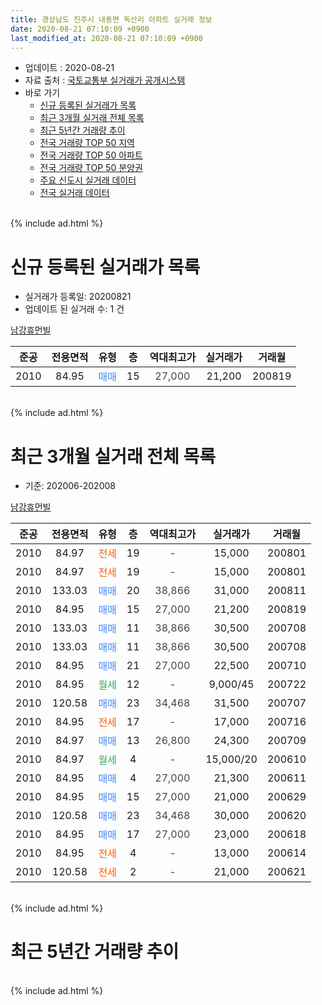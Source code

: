 ```yaml
---
title: 경상남도 진주시 내동면 독산리 아파트 실거래 정보
date: 2020-08-21 07:10:09 +0900
last_modified_at: 2020-08-21 07:10:09 +0900
---
```


* 업데이트 : 2020-08-21
* 자료 출처 : [국토교통부 실거래가 공개시스템](http://rt.molit.go.kr)
* 바로 가기
    * [신규 등록된 실거래가 목록](#신규-등록된-실거래가-목록)
    * [최근 3개월 실거래 전체 목록](#최근-3개월-실거래-전체-목록)
    * [최근 5년간 거래량 추이](#최근-5년간-거래량-추이)
    * [전국 거래량 TOP 50 지역](https://inasie.github.io/apt-trade-info/최근-3개월-전국에서-가장-거래가-많이-발생한-지역)
    * [전국 거래량 TOP 50 아파트](https://inasie.github.io/apt-trade-info/최근-3개월-전국에서-가장-거래가-많이-발생한-아파트)
    * [전국 거래량 TOP 50 분양권](https://inasie.github.io/apt-trade-info/최근-3개월-전국에서-가장-거래가-많이-발생한-분양권)
    * [주요 신도시 실거래 데이터](https://inasie.github.io/apt-trade-info/주요-신도시)
    * [전국 실거래 데이터](https://inasie.github.io/apt-trade-info/전국)
<br>
{% include ad.html %}
<br>

# 신규 등록된 실거래가 목록
* 실거래가 등록일: 20200821
* 업데이트 된 실거래 수: 1 건


[남강휴먼빌](https://search.naver.com/search.naver?query=%EA%B2%BD%EC%83%81%EB%82%A8%EB%8F%84+%EC%A7%84%EC%A3%BC%EC%8B%9C+%EB%82%B4%EB%8F%99%EB%A9%B4+%EB%8F%85%EC%82%B0%EB%A6%AC+%EB%82%A8%EA%B0%95%ED%9C%B4%EB%A8%BC%EB%B9%8C)

|준공|전용면적|유형|층|역대최고가|실거래가|거래월|
|:---:|:---:|:---:|:---:|:---:|:---:|:---:|
|2010|84.95|<span style="color:#4285f3">매매</span>|15|<span style="color:#444444">27,000</span>|21,200|200819|


<br>
{% include ad.html %}
<br>

# 최근 3개월 실거래 전체 목록
* 기준: 202006-202008


[남강휴먼빌](https://search.naver.com/search.naver?query=%EA%B2%BD%EC%83%81%EB%82%A8%EB%8F%84+%EC%A7%84%EC%A3%BC%EC%8B%9C+%EB%82%B4%EB%8F%99%EB%A9%B4+%EB%8F%85%EC%82%B0%EB%A6%AC+%EB%82%A8%EA%B0%95%ED%9C%B4%EB%A8%BC%EB%B9%8C)

|준공|전용면적|유형|층|역대최고가|실거래가|거래월|
|:---:|:---:|:---:|:---:|:---:|:---:|:---:|
|2010|84.97|<span style="color:#ff5a00">전세</span>|19|<span style="color:#444444">-</span>|15,000|200801|
|2010|84.97|<span style="color:#ff5a00">전세</span>|19|<span style="color:#444444">-</span>|15,000|200801|
|2010|133.03|<span style="color:#4285f3">매매</span>|20|<span style="color:#444444">38,866</span>|31,000|200811|
|2010|84.95|<span style="color:#4285f3">매매</span>|15|<span style="color:#444444">27,000</span>|21,200|200819|
|2010|133.03|<span style="color:#4285f3">매매</span>|11|<span style="color:#444444">38,866</span>|30,500|200708|
|2010|133.03|<span style="color:#4285f3">매매</span>|11|<span style="color:#444444">38,866</span>|30,500|200708|
|2010|84.95|<span style="color:#4285f3">매매</span>|21|<span style="color:#444444">27,000</span>|22,500|200710|
|2010|84.95|<span style="color:#34a853">월세</span>|12|<span style="color:#444444">-</span>|9,000/45|200722|
|2010|120.58|<span style="color:#4285f3">매매</span>|23|<span style="color:#444444">34,468</span>|31,500|200707|
|2010|84.95|<span style="color:#ff5a00">전세</span>|17|<span style="color:#444444">-</span>|17,000|200716|
|2010|84.97|<span style="color:#4285f3">매매</span>|13|<span style="color:#444444">26,800</span>|24,300|200709|
|2010|84.97|<span style="color:#34a853">월세</span>|4|<span style="color:#444444">-</span>|15,000/20|200610|
|2010|84.95|<span style="color:#4285f3">매매</span>|4|<span style="color:#444444">27,000</span>|21,300|200611|
|2010|84.95|<span style="color:#4285f3">매매</span>|15|<span style="color:#444444">27,000</span>|21,000|200629|
|2010|120.58|<span style="color:#4285f3">매매</span>|23|<span style="color:#444444">34,468</span>|30,000|200620|
|2010|84.95|<span style="color:#4285f3">매매</span>|17|<span style="color:#444444">27,000</span>|23,000|200618|
|2010|84.95|<span style="color:#ff5a00">전세</span>|4|<span style="color:#444444">-</span>|13,000|200614|
|2010|120.58|<span style="color:#ff5a00">전세</span>|2|<span style="color:#444444">-</span>|21,000|200621|


<br>
{% include ad.html %}
<br>

# 최근 5년간 거래량 추이


<div style="width:100%;">
    <canvas id="deal_progress" height="200"></canvas>
</div>

<script>
new Chart(document.getElementById("deal_progress"), {
    type: 'line',
    data: {
        labels: ['201508','201509','201510','201511','201512','201601','201602','201603','201604','201605','201606','201607','201608','201609','201610','201611','201612','201701','201702','201703','201704','201705','201706','201707','201708','201709','201710','201711','201712','201801','201802','201803','201804','201805','201806','201807','201808','201809','201810','201811','201812','201901','201902','201903','201904','201905','201906','201907','201908','201909','201910','201911','201912','202001','202002','202003','202004','202005','202006','202007','202008'],
        datasets: [{
            label: '매매',
            pointRadius: 1,
            data: [8, 10, 15, 10, 9, 13, 10, 9, 7, 13, 11, 6, 9, 13, 11, 13, 6, 6, 15, 9, 5, 1, 5, 5, 8, 4, 7, 8, 5, 3, 3, 6, 7, 5, 1, 5, 1, 3, 4, 3, 5, 0, 4, 4, 1, 3, 0, 4, 3, 3, 4, 6, 0, 7, 8, 10, 6, 14, 4, 5, 2],
            borderColor: "rgba(255, 201, 14, 1)",
            backgroundColor: "rgba(255, 201, 14, 0.5)",
            fill: false,
            lineTension: 0
        },{
            label: '전월세',
            pointRadius: 1,
            data: [0, 0, 7, 2, 5, 2, 0, 6, 4, 3, 2, 3, 4, 1, 5, 4, 2, 4, 1, 4, 1, 0, 1, 0, 2, 1, 3, 1, 1, 3, 1, 3, 5, 3, 0, 4, 5, 3, 2, 3, 1, 2, 6, 4, 3, 3, 3, 1, 3, 3, 6, 2, 2, 7, 4, 0, 6, 2, 3, 2, 2],
            borderColor: "rgba(0, 141, 185, 1)",
            backgroundColor: "rgba(0, 141, 185, 0.5)",
            fill: false,
            lineTension: 0
        }
        ]
    },
    options: {
        responsive: true,
        title: {
            display: false
        },
        tooltips: {
            mode: 'index',
            intersect: false
        },
        hover: {
            mode: 'nearest',
            intersect: true
        },
        scales: {
            xAxes: [{
                display: true,
                scaleLabel: {
                    display: true,
                    labelString: '년/월'
                }
            }],
            yAxes: [{
                display: true,
                ticks: {
                    suggestedMin: 0,
                },
                scaleLabel: {
                    display: true,
                    labelString: '실거래 수'
                }
            }]
        }
    }
});

</script>


<br>
{% include ad.html %}
<br>


